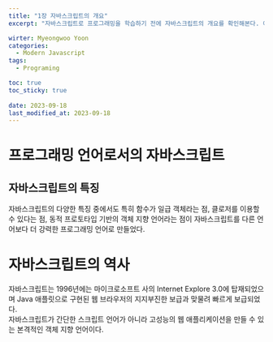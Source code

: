 ```yaml
---
title: "1장 자바스크립트의 개요"
excerpt: "자바스크립트로 프로그래밍을 학습하기 전에 자바스크립트의 개요를 확인해본다. 이 장에서는 자바스크립트의 특징을 살펴보고 앞으로 무엇을 배워야할지에 대한 큰 그림을 그려 본다."

wirter: Myeongwoo Yoon
categories:
  - Modern Javascript
tags:
  - Programing

toc: true
toc_sticky: true
 
date: 2023-09-18
last_modified_at: 2023-09-18
---
```


프로그래밍 언어로서의 자바스크립트
======

자바스크립트의 특징
------
자바스크립트의 다양한 특징 중에서도 특히 함수가 일급 객체라는 점, 클로저를 이용할 수 있다는 점, 동적 프로토타입 기반의 객체 지향 언어라는 점이 자바스크립트를 다른 언어보다 더 강력한 프로그래밍 언어로 만들었다.

자바스크립트의 역사
======
자바스크립트는 1996년에는 마이크로소프트 사의 Internet Explore 3.0에 탑재되었으며 Java 애플릿으로 구현된 웹 브라우저의 지지부진한 보급과 맞물려 빠르게 보급되었다.<br/>
자바스크립트가 간단한 스크립트 언어가 아니라 고성능의 웹 애플리케이션을 만들 수 있는 본격적인 객체 지향 언어이다.